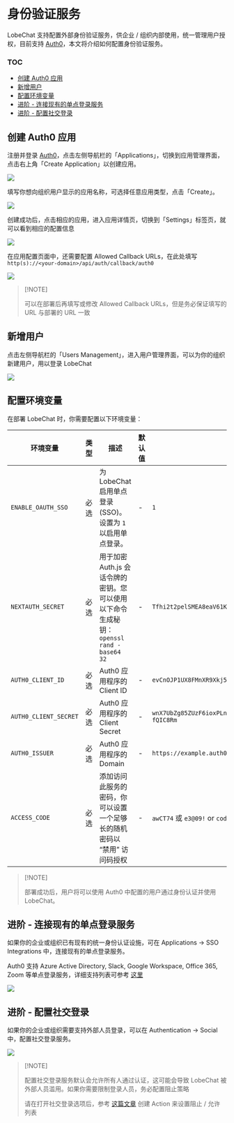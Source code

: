 # 身份验证服务

LobeChat 支持配置外部身份验证服务，供企业 / 组织内部使用，统一管理用户授权，目前支持 [Auth0][auth0-client-page]，本文将介绍如何配置身份验证服务。

### TOC

- [创建 Auth0 应用](#创建-auth0-应用)
- [新增用户](#新增用户)
- [配置环境变量](#配置环境变量)
- [进阶 - 连接现有的单点登录服务](#进阶---连接现有的单点登录服务)
- [进阶 - 配置社交登录](#进阶---配置社交登录)

## 创建 Auth0 应用

注册并登录 [Auth0][auth0-client-page]，点击左侧导航栏的「Applications」，切换到应用管理界面，点击右上角「Create Application」以创建应用。

![](https://github.com/CloudPassenger/lobe-chat/assets/30863298/1b405347-f4c3-4c55-82f6-47116f2210d0)

填写你想向组织用户显示的应用名称，可选择任意应用类型，点击「Create」。

![](https://github.com/CloudPassenger/lobe-chat/assets/30863298/75c92f85-3ad3-4473-a9c6-e667e28d428d)

创建成功后，点击相应的应用，进入应用详情页，切换到「Settings」标签页，就可以看到相应的配置信息

![](https://github.com/CloudPassenger/lobe-chat/assets/30863298/a1ed996b-95ef-4b7d-a50d-b4666eccfecb)

在应用配置页面中，还需要配置 Allowed Callback URLs，在此处填写 `http(s)://<your-domain>/api/auth/callback/auth0`

![](https://github.com/CloudPassenger/lobe-chat/assets/30863298/575f46aa-f485-49bd-8b90-dbb1ce1a5c1b)

> \[!NOTE]
>
> 可以在部署后再填写或修改 Allowed Callback URLs，但是务必保证填写的 URL 与部署的 URL 一致

## 新增用户

点击左侧导航栏的「Users Management」，进入用户管理界面，可以为你的组织新建用户，用以登录 LobeChat

![](https://github.com/CloudPassenger/lobe-chat/assets/30863298/3b8127ab-dc4f-4ff9-a4cb-dec3ef0295cc)

## 配置环境变量

在部署 LobeChat 时，你需要配置以下环境变量：

| 环境变量              | 类型 | 描述                                                                                    | 默认值 | 示例                                                               |
| --------------------- | ---- | --------------------------------------------------------------------------------------- | ------ | ------------------------------------------------------------------ |
| `ENABLE_OAUTH_SSO`    | 必选 | 为 LobeChat 启用单点登录 (SSO)。设置为 `1` 以启用单点登录。                             | -      | `1`                                                                |
| `NEXTAUTH_SECRET`     | 必选 | 用于加密 Auth.js 会话令牌的密钥。您可以使用以下命令生成秘钥： `openssl rand -base64 32` | -      | `Tfhi2t2pelSMEA8eaV61KaqPNEndFFdMIxDaJnS1CUI=`                     |
| `AUTH0_CLIENT_ID`     | 必选 | Auth0 应用程序的 Client ID                                                              | -      | `evCnOJP1UX8FMnXR9Xkj5t0NyFn5p70P`                                 |
| `AUTH0_CLIENT_SECRET` | 必选 | Auth0 应用程序的 Client Secret                                                          | -      | `wnX7UbZg85ZUzF6ioxPLnJVEQa1Elbs7aqBUSF16xleBS5AdkVfASS49-fQIC8Rm` |
| `AUTH0_ISSUER`        | 必选 | Auth0 应用程序的 Domain                                                                 | -      | `https://example.auth0.com`                                        |
| `ACCESS_CODE`         | 必选 | 添加访问此服务的密码，你可以设置一个足够长的随机密码以 “禁用” 访问码授权                | -      | `awCT74` 或 `e3@09!` or `code1,code2,code3`                        |

> \[!NOTE]
>
> 部署成功后，用户将可以使用 Auth0 中配置的用户通过身份认证并使用 LobeChat。

## 进阶 - 连接现有的单点登录服务

如果你的企业或组织已有现有的统一身份认证设施，可在 Applications -> SSO Integrations 中，连接现有的单点登录服务。

Auth0 支持 Azure Active Directory, Slack, Google Workspace, Office 365, Zoom 等单点登录服务，详细支持列表可参考 [这里][auth0-sso-integrations]

![](https://github.com/CloudPassenger/lobe-chat/assets/30863298/32650f4f-d0b0-4843-b26d-d35bad11d8a3)

## 进阶 - 配置社交登录

如果你的企业或组织需要支持外部人员登录，可以在 Authentication -> Social 中，配置社交登录服务。

![](https://github.com/CloudPassenger/lobe-chat/assets/30863298/7b6f6a6c-2686-49d8-9dbd-0516053f1efa)

> \[!NOTE]
>
> 配置社交登录服务默认会允许所有人通过认证，这可能会导致 LobeChat 被外部人员滥用。如果你需要限制登录人员，务必配置阻止策略
>
> 请在打开社交登录选项后，参考 [这篇文章][auth0-login-actions-manual] 创建 Action 来设置阻止 / 允许 列表

[auth0-client-page]: https://manage.auth0.com/dashboard
[auth0-login-actions-manual]: https://auth0.com/blog/permit-or-deny-login-requests-using-auth0-actions/
[auth0-sso-integrations]: https://marketplace.auth0.com/features/sso-integrations
